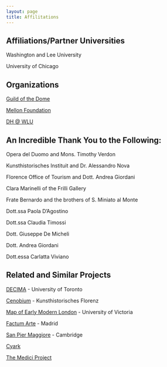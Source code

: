 ```yaml
---
layout: page
title: Affilitations
---
```


## Affiliations/Partner Universities

Washington and Lee University

University of Chicago

<!--University of Toronto-->

## Organizations

[Guild of the Dome](http://www.guildofthedome.com/)

[Mellon Foundation](https://mellon.org/)

[DH @ WLU](https://digitalhumanities.wlu.edu/)

## An Incredible Thank You to the Following:

Opera del Duomo and Mons. Timothy Verdon

Kunsthistorisches Instituit and Dr. Alessandro Nova

Florence Office of Tourism and Dott. Andrea Giordani

Clara Marinelli of the Frilli Gallery

Frate Bernardo and the brothers of S. Miniato al Monte

Dott.ssa Paola D’Agostino

Dott.ssa Claudia Timossi

Dott. Giuseppe De Micheli

Dott. Andrea Giordani

Dott.essa Carlatta Viviano

## Related and Similar Projects

[DECIMA](https://decima-map.net/) - University of Toronto

[Cenobium](https://www.khi.fi.it/4824501/cenobium) - Kunsthistorisches Florenz

[Map of Early Modern London](https://mapoflondon.uvic.ca/) - University of Victoria

[Factum Arte](http://www.factum-arte.com/) - Madrid

[San Pier Maggiore](https://www.youtube.com/watch?v=ZUXa1nDtOB0) - Cambridge

[Cyark](http://www.cyark.org/)

[The Medici Project](http://www.medici.org/)
